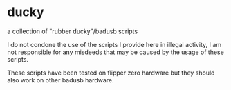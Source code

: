 # ducky
a collection of "rubber ducky"/badusb scripts

I do not condone the use of the scripts I provide here in illegal activity, I am not responsible for any misdeeds that may be caused by the usage of these scripts.

These scripts have been tested on flipper zero hardware but they should also work on other badusb hardware.
